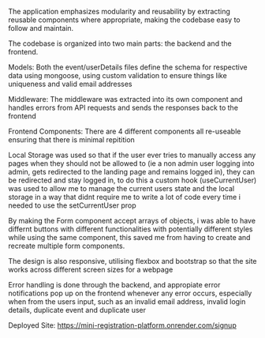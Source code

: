 The application emphasizes modularity and reusability by extracting reusable components where appropriate, making the codebase easy to follow and maintain.

The codebase is organized into two main parts: the backend and the frontend.

Models: Both the event/userDetails files define the schema for respective data using mongoose, using custom validation to ensure things like uniqueness and valid email addresses

Middleware: The middleware was extracted into its own component and handles errors from API requests and sends the responses back to the frontend

Frontend
Components: There are 4 different components all re-useable ensuring that there is minimal repitition

Local Storage was used so that if the user ever tries to manually access any pages when they should not be allowed to (ie a non admin user logging into admin, gets redirected to the landing page and remains logged in), they can be redirected and stay logged in, to do this a custom hook (useCurrentUser) was used to allow me to manage the current users state and the local storage in a way that didnt require me to write a lot of code every time i needed to use the setCurrentUser prop

By making the Form component accept arrays of objects, i was able to have differnt buttons with different functionalities with potentially different styles while using the same component, this saved me from having to create and recreate multiple form components.

The design is also responsive, utilising flexbox and bootstrap so that the site works across different screen sizes for a webpage

Error handling is done through the backend, and appropiate error notifications pop up on the frontend whenever any error occurs, especially when from the users input, such as an invalid email address, invalid login details, duplicate event and duplicate user

Deployed Site:
https://mini-registration-platform.onrender.com/signup
